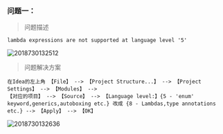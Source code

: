 
### 问题一：

> 问题描述

```
lambda expressions are not supported at language level '5'
```

![2018730132512](http://note.itdeer.cn/2018730132512.png)

> 问题解决方案

```
在Idea的左上角 【File】 --> 【Project Structure...】 --> 【Project Settings】 --> 【Modules】 -->
【对应的项目】 --> 【Source】 --> 【Language level:】{5 - 'enum' keyword,generics,autoboxing etc.} 改成 {8 - Lambdas,type annotations etc.} --> 【Apply】 --> 【OK】
```

![2018730132636](http://note.itdeer.cn/2018730132636.png)